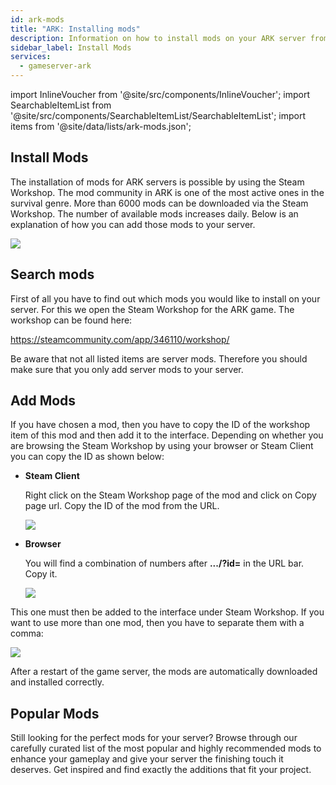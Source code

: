 ```yaml
---
id: ark-mods
title: "ARK: Installing mods"
description: Information on how to install mods on your ARK server from ZAP-Hosting - ZAP-Hosting.com documentation
sidebar_label: Install Mods
services:
  - gameserver-ark
---
```


import InlineVoucher from '@site/src/components/InlineVoucher';
import SearchableItemList from '@site/src/components/SearchableItemList/SearchableItemList';
import items from '@site/data/lists/ark-mods.json';

## Install Mods

The installation of mods for ARK servers is possible by using the Steam Workshop. The mod community in ARK is one of the most active ones in the survival genre. More than 6000 mods can be downloaded via the Steam Workshop. The number of available mods increases daily. Below is an explanation of how you can add those mods to your server. 



![](https://screensaver01.zap-hosting.com/index.php/s/rPT5rKaKtbxgJnr/preview)

<InlineVoucher />

## Search mods

First of all you have to find out which mods you would like to install on your server. For this we open the Steam Workshop for the ARK game. The workshop can be found here:

https://steamcommunity.com/app/346110/workshop/



Be aware that not all listed items are server mods. Therefore you should make sure that you only add server mods to your server. 



## Add Mods

If you have chosen a mod, then you have to copy the ID of the workshop item of this mod and then add it to the interface. Depending on whether you are browsing the Steam Workshop by using your browser or Steam Client you can copy the ID as shown below:

- **Steam Client**

  Right click on the Steam Workshop page of the mod and click on Copy page url. Copy the ID of the mod from the URL. 

  ![](https://screensaver01.zap-hosting.com/index.php/s/tQAcSrYYBSRAZEf/preview)

  

- **Browser**

  You will find a combination of numbers after **.../?id=** in the URL bar. Copy it. 

  ![](https://screensaver01.zap-hosting.com/index.php/s/HzZjRF7eb2maE6a/preview)



This one must then be added to the interface under Steam Workshop. If you want to use more than one mod, then you have to separate them with a comma:



![](https://screensaver01.zap-hosting.com/index.php/s/fc7piqsTJQoABeL/preview)



After a restart of the game server, the mods are automatically downloaded and installed correctly.


## Popular Mods

Still looking for the perfect mods for your server? Browse through our carefully curated list of the most popular and highly recommended mods to enhance your gameplay and give your server the finishing touch it deserves. Get inspired and find exactly the additions that fit your project.

<SearchableItemList items={items} />

